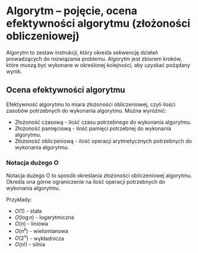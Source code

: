 # Algorytm – pojęcie, ocena efektywności algorytmu (złożoności obliczeniowej)

Algorytm to zestaw instrukcji, który określa sekwencję działań prowadzących do rozwiązania problemu. Algorytm jest zbiorem kroków, które muszą być wykonane w określonej kolejności, aby uzyskać pożądany wynik.

## Ocena efektywności algorytmu

Efektywność algorytmu to miara złożoności obliczeniowej, czyli ilości zasobów potrzebnych do wykonania algorytmu. Można wyróżnić:
- Złożoność czasową - ilość czasu potrzebnego do wykonania algorytmu.
- Złożoność pamięciową - ilość pamięci potrzebnej do wykonania algorytmu.
- Złożoność obliczeniową - ilość operacji arytmetycznych potrzebnych do wykonania algorytmu.

### Notacja dużego O

Notacja dużego O to sposób określania złożoności obliczeniowej algorytmu. Określa ona górne ograniczenie na ilość operacji potrzebnych do wykonania algorytmu.

Przykłady:
- $O(1)$ - stała
- $O(\log{n})$ - logarytmiczna
- $O(n)$ - liniowa
- $O(n^k)$ - wielomianowa
- $O(2^n)$ - wykładnicza
- $O(n!)$ - silnia
